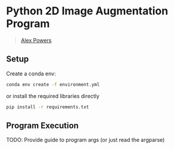 # Python 2D Image Augmentation Program
> [Alex Powers](mailto:alexander-powers@uiowa.edu?subject=[GitHub]%20SINAPSE%20PythonImageAug2D)

## Setup
Create a conda env:
```bash
conda env create -f environment.yml
```
or install the required libraries directly
```bash
pip install -r requirements.txt
```

## Program Execution
TODO: Provide guide to program args (or just read the argparse)
